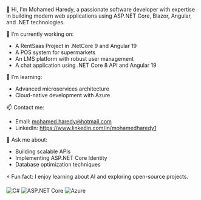 
👋 Hi, I'm Mohamed Haredy, a passionate software developer with expertise in building modern web applications using ASP.NET Core, Blazor, Angular, and .NET technologies.

🔭 I’m currently working on:
- A RentSaas Project in .NetCore 9 and Angular 19 
- A POS system for supermarkets
- An LMS platform with robust user management
- A chat application using .NET Core 8 API and Angular 19

🌱 I’m learning:
- Advanced microservices architecture
- Cloud-native development with Azure

📫 Contact me:
- Email: mohamed.haredy@hotmail.com
- LinkedIn: https://www.linkedin.com/in/mohamedharedy1

💬 Ask me about:
- Building scalable APIs
- Implementing ASP.NET Core Identity
- Database optimization techniques

⚡ Fun fact: I enjoy learning about AI and exploring open-source projects.

![C#](https://img.shields.io/badge/-C%23-239120?logo=c-sharp&logoColor=white&style=flat)
![ASP.NET Core](https://img.shields.io/badge/-ASP.NET_Core-512BD4?logo=dotnet&logoColor=white&style=flat)
![Azure](https://img.shields.io/badge/-Azure-0078D4?logo=microsoft-azure&logoColor=white&style=flat)
